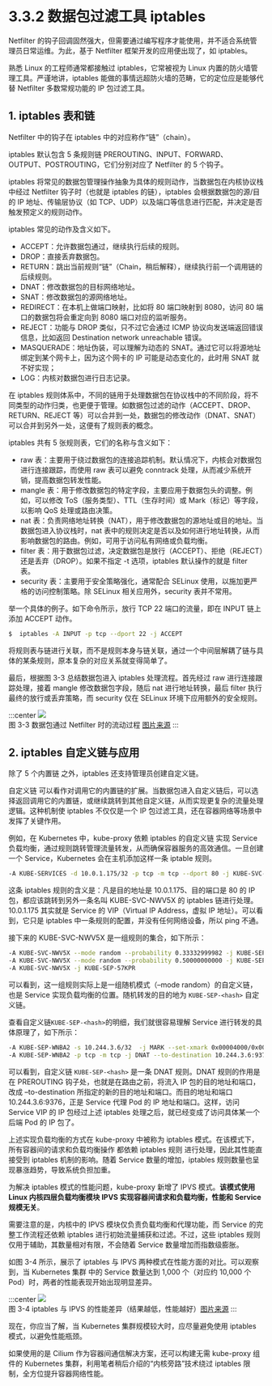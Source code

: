 # 3.3.2 数据包过滤工具 iptables

Netfilter 的钩子回调固然强大，但需要通过编写程序才能使用，并不适合系统管理员日常运维。为此，基于 Netfilter 框架开发的应用便出现了，如 iptables。

熟悉 Linux 的工程师通常都接触过 iptables，它常被视为 Linux 内置的防火墙管理工具。严谨地讲，iptables 能做的事情远超防火墙的范畴，它的定位应是能够代替 Netfilter 多数常规功能的 IP 包过滤工具。

## 1. iptables 表和链

Netfilter 中的钩子在 iptables 中的对应称作“链”（chain）。

iptables 默认包含 5 条规则链 PREROUTING、INPUT、FORWARD、OUTPUT、POSTROUTING，它们分别对应了 Netfilter 的 5 个钩子。

iptables 将常见的数据包管理操作抽象为具体的规则动作，当数据包在内核协议栈中经过 Netfilter 钩子时（也就是 iptables 的链），iptables 会根据数据包的源/目的 IP 地址、传输层协议（如 TCP、UDP）以及端口等信息进行匹配，并决定是否触发预定义的规则动作。

iptables 常见的动作及含义如下。

- ACCEPT：允许数据包通过，继续执行后续的规则。
- DROP：直接丢弃数据包。
- RETURN：跳出当前规则“链”（Chain，稍后解释），继续执行前一个调用链的后续规则。
- DNAT：修改数据包的目标网络地址。
- SNAT：修改数据包的源网络地址。
- REDIRECT：在本机上做端口映射，比如将 80 端口映射到 8080，访问 80 端口的数据包将会重定向到 8080 端口对应的监听服务。
- REJECT：功能与 DROP 类似，只不过它会通过 ICMP 协议向发送端返回错误信息，比如返回 Destination network unreachable 错误。
- MASQUERADE：地址伪装，可以理解为动态的 SNAT。通过它可以将源地址绑定到某个网卡上，因为这个网卡的 IP 可能是动态变化的，此时用 SNAT 就不好实现；
- LOG：内核对数据包进行日志记录。

在 iptables 规则体系中，不同的链用于处理数据包在协议栈中的不同阶段，将不同类型的动作归类，也更便于管理。如数据包过滤的动作（ACCEPT、DROP、RETURN、REJECT 等）可以合并到一处，数据包的修改动作（DNAT、SNAT）可以合并到另外一处，这便有了规则表的概念。

iptables 共有 5 张规则表，它们的名称与含义如下：
 
- raw 表：主要用于绕过数据包的连接追踪机制。默认情况下，内核会对数据包进行连接跟踪，而使用 raw 表可以避免 conntrack 处理，从而减少系统开销，提高数据包转发性能。
- mangle 表：用于修改数据包的特定字段，主要应用于数据包头的调整。例如，可以修改 ToS（服务类型）、TTL（生存时间）或 Mark（标记）等字段，以影响 QoS 处理或路由决策。
- nat 表：负责网络地址转换（NAT），用于修改数据包的源地址或目的地址。当数据包进入协议栈时，nat 表中的规则决定是否以及如何进行地址转换，从而影响数据包的路由。例如，可用于访问私有网络或负载均衡。
- filter 表：用于数据包过滤，决定数据包是放行（ACCEPT）、拒绝（REJECT）还是丢弃（DROP）。如果不指定 -t 选项，iptables 默认操作的就是 filter 表。
- security 表：主要用于安全策略强化，通常配合 SELinux 使用，以施加更严格的访问控制策略。除 SELinux 相关应用外，security 表并不常用。

举一个具体的例子。如下命令所示，放行 TCP 22 端口的流量，即在 INPUT 链上添加 ACCEPT 动作。

```bash
$  iptables -A INPUT -p tcp --dport 22 -j ACCEPT
```

将规则表与链进行关联，而不是规则本身与链关联，通过一个中间层解耦了链与具体的某条规则，原本复杂的对应关系就变得简单了。

最后，根据图 3-3 总结数据包进入 iptables 处理流程。首先经过 raw 进行连接跟踪处理，接着 mangle 修改数据包字段，随后 nat 进行地址转换，最后 filter 执行最终的放行或丢弃策略，而 security 仅在 SELinux 环境下应用额外的安全规则。

:::center
  ![](../assets/Netfilter-packet-flow.svg)<br/>
  图 3-3 数据包通过 Netfilter 时的流动过程 [图片来源](https://en.wikipedia.org/wiki/Netfilter)
:::

## 2. iptables 自定义链与应用

除了 5 个内置链 之外，iptables 还支持管理员创建自定义链。

自定义链 可以看作对调用它的内置链的扩展。当数据包进入自定义链后，可以选择返回调用它的内置链，或继续跳转到其他自定义链，从而实现更复杂的流量处理逻辑。这种机制使 iptables 不仅仅是一个 IP 包过滤工具，还在容器网络等场景中发挥了关键作用。

例如，在 Kubernetes 中，kube-proxy 依赖 iptables 的自定义链 实现 Service 负载均衡，通过规则跳转管理流量转发，从而确保容器服务的高效通信。一旦创建一个 Service，Kubernetes 会在主机添加这样一条 iptable 规则。

```bash
-A KUBE-SERVICES -d 10.0.1.175/32 -p tcp -m tcp --dport 80 -j KUBE-SVC-NWV5X
```
这条 iptables 规则的含义是：凡是目的地址是 10.0.1.175、目的端口是 80 的 IP 包，都应该跳转到另外一条名叫 KUBE-SVC-NWV5X 的 iptables 链进行处理。10.0.1.175 其实就是 Service 的 VIP（Virtual IP Address，虚拟 IP 地址）。可以看到，它只是 iptables 中一条规则的配置，并没有任何网络设备，所以 ping 不通。

接下来的 KUBE-SVC-NWV5X 是一组规则的集合，如下所示：

```bash
-A KUBE-SVC-NWV5X --mode random --probability 0.33332999982 -j KUBE-SEP-WNBA2
-A KUBE-SVC-NWV5X --mode random --probability 0.50000000000 -j KUBE-SEP-X3P26
-A KUBE-SVC-NWV5X -j KUBE-SEP-57KPR
```
可以看到，这一组规则实际上是一组随机模式（–mode random）的自定义链，也是 Service 实现负载均衡的位置。随机转发的目的地为 `KUBE-SEP-<hash>` 自定义链。

查看自定义链`KUBE-SEP-<hash>`的明细，我们就很容易理解 Service 进行转发的具体原理了，如下所示：

```bash
-A KUBE-SEP-WNBA2 -s 10.244.3.6/32  -j MARK --set-xmark 0x00004000/0x00004000
-A KUBE-SEP-WNBA2 -p tcp -m tcp -j DNAT --to-destination 10.244.3.6:9376
```
可以看到，自定义链 `KUBE-SEP-<hash>` 是一条 DNAT 规则。DNAT 规则的作用是在 PREROUTING 钩子处，也就是在路由之前，将流入 IP 包的目的地址和端口，改成 –to-destination 所指定的新的目的地址和端口。而目的地址和端口 10.244.3.6:9376，正是 Service 代理 Pod 的 IP 地址和端口。这样，访问 Service VIP 的 IP 包经过上述 iptables 处理之后，就已经变成了访问具体某一个后端 Pod 的 IP 包了。

上述实现负载均衡的方式在 kube-proxy 中被称为 iptables 模式。在该模式下，所有容器间的请求和负载均衡操作 都依赖 iptables 规则 进行处理，因此其性能直接受到 iptables 机制的影响。随着 Service 数量的增加，iptables 规则数量也呈现暴涨趋势，导致系统负担加重。

为解决 iptables 模式的性能问题，kube-proxy 新增了 IPVS 模式。**该模式使用 Linux 内核四层负载均衡模块 IPVS 实现容器间请求和负载均衡，性能和 Service 规模无关**。

需要注意的是，内核中的 IPVS 模块仅负责负载均衡和代理功能，而 Service 的完整工作流程还依赖 iptables 进行初始流量捕获和过滤。不过，这些 iptables 规则仅用于辅助，其数量相对有限，不会随着 Service 数量增加而指数级膨胀。

如图 3-4 所示，展示了 iptables 与 IPVS 两种模式在性能方面的对比。可以观察到，当 Kubernetes 集群 中的 Service 数量达到 1,000 个（对应约 10,000 个 Pod）时，两者的性能表现开始出现明显差异。

:::center
  ![](../assets/iptables-vs-ipvs.png)<br/>
  图 3-4 iptables 与 IPVS 的性能差异（结果越低，性能越好）[图片来源](https://www.tigera.io/blog/comparing-kube-proxy-modes-iptables-or-ipvs/)
:::

现在，你应当了解，当 Kubernetes 集群规模较大时，应尽量避免使用 iptables 模式，以避免性能瓶颈。

如果使用的是 Cilium 作为容器间通信解决方案，还可以构建无需 kube-proxy 组件的 Kubernetes 集群，利用笔者稍后介绍的“内核旁路”技术绕过 iptables 限制，全方位提升容器网络性能。 
